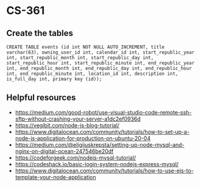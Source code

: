 # CS-361

## Create the tables
```
CREATE TABLE events (id int NOT NULL AUTO_INCREMENT, title varchar(63), owning_user_id int, calendar_id int, start_republic_year int, start_republic_month int, start_republic_day int, start_republic_hour int, start_republic_minute int, end_republic_year int, end_republic_month int, end_republic_day int, end_republic_hour int, end_republic_minute int, location_id int, description int, is_full_day int, primary key (id));
```

## Helpful resources
* https://medium.com/good-robot/use-visual-studio-code-remote-ssh-sftp-without-crashing-your-server-a1dc2ef0936d
* https://vegibit.com/node-js-blog-tutorial/
* https://www.digitalocean.com/community/tutorials/how-to-set-up-a-node-js-application-for-production-on-ubuntu-20-04
* https://medium.com/@eligijuskrepsta/setting-up-node-mysql-and-nginx-on-digital-ocean-247546be20df
* https://codeforgeek.com/nodejs-mysql-tutorial/
* https://codeshack.io/basic-login-system-nodejs-express-mysql/
* https://www.digitalocean.com/community/tutorials/how-to-use-ejs-to-template-your-node-application